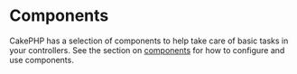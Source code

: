 # Components

CakePHP has a selection of components to help take care of basic tasks in your
controllers. See the section on [components](../controllers/components.md) for how to
configure and use components.
